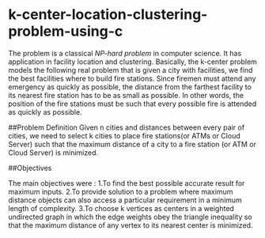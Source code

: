 # k-center-location-clustering-problem-using-c

The  problem is a classical *NP-hard problem* in computer science. It has application in facility location and clustering. Basically, the k-center problem models the following real problem that is given a city with facilities, we find the best facilities where to build fire stations. Since firemen must attend any emergency as quickly as possible, the distance from the farthest facility to its nearest fire station has to be as small as possible. In other words, the position of the fire stations must be such that every possible fire is attended as quickly as possible. 

##Problem Definition
Given n cities and distances between every pair of cities, we need to select k cities to place fire stations(or ATMs or Cloud Server) such that the maximum distance of a city to a fire station (or ATM or Cloud Server) is minimized.

##Objectives

The main objectives were :
1.To find the best possible accurate result for maximum inputs.
2.To provide solution to a problem where  maximum distance objects can also access a particular requirement in a minimum length of complexity.
3.To choose k vertices as centers in a weighted undirected graph in which the edge weights obey the triangle inequality so that the maximum distance of any vertex to its nearest center is minimized.
